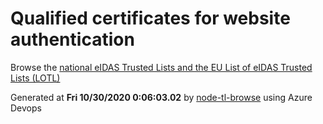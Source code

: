 # Qualified certificates for website authentication 
 Browse the [national eIDAS Trusted Lists and the EU List of eIDAS Trusted Lists (LOTL)](https://webgate.ec.europa.eu/tl-browser/#/) 
 
 
Generated at **Fri 10/30/2020  0:06:03.02** by [node-tl-browse](https://github.com/ymedlop/node-tl-browser) using Azure Devops 
